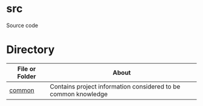 # src

Source code

# Directory
| File or Folder | About |
| ---            | ---   |
| [common](./common/README.md) | Contains project information considered to be common knowledge |
